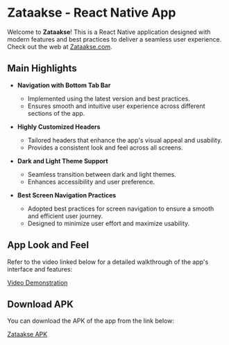 # Zataakse - React Native App

Welcome to **Zataakse**! This is a React Native application designed with modern features and best practices to deliver a seamless user experience. Check out the web at [Zataakse.com](https://zataakse.com/).

## Main Highlights

- **Navigation with Bottom Tab Bar**
  - Implemented using the latest version and best practices.
  - Ensures smooth and intuitive user experience across different sections of the app.

- **Highly Customized Headers**
  - Tailored headers that enhance the app's visual appeal and usability.
  - Provides a consistent look and feel across all screens.

- **Dark and Light Theme Support**
  - Seamless transition between dark and light themes.
  - Enhances accessibility and user preference.

- **Best Screen Navigation Practices**
  - Adopted best practices for screen navigation to ensure a smooth and efficient user journey.
  - Designed to minimize user effort and maximize usability.

## App Look and Feel

Refer to the video linked below for a detailed walkthrough of the app's interface and features:

[Video Demonstration](https://drive.google.com/file/d/1l_fTkdfkD6U78cQFt0ww19nBLFY1OMga/view?usp=sharing)

## Download APK

You can download the APK of the app from the link below:

[Zataakse APK](https://drive.google.com/file/d/1L_gZ1WA5jCYERxDFZVx8_gOhxqy1rTuI/view?usp=sharing)
